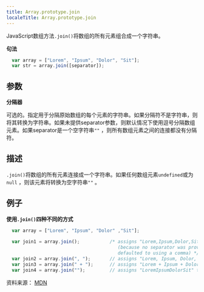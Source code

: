 ```yaml
---
title: Array.prototype.join
localeTitle: Array.prototype.join
---
```

JavaScript数组方法`.join()`将数组的所有元素组合成一个字符串。

**句法**

```javascript
  var array = ["Lorem", "Ipsum", "Dolor", "Sit"]; 
  var str = array.join([separator]); 
```

## 参数

**分隔器**

可选的。指定用于分隔原始数组的每个元素的字符串。如果分隔符不是字符串，则将其转换为字符串。如果未提供separator参数，则默认情况下使用逗号分隔数组元素。如果separator是一个空字符串`""` ，则所有数组元素之间的连接都没有分隔符。

## 描述

`.join()`将数组的所有元素连接成一个字符串。如果任何数组元素`undefined`或为`null` ，则该元素将转换为空字符串`""` 。

## 例子

**使用`.join()`四种不同的方式**

```javascript
  var array = ["Lorem", "Ipsum", "Dolor" ,"Sit"]; 
 
  var join1 = array.join();           /* assigns "Lorem,Ipsum,Dolor,Sit" to join1 variable 
                                         (because no separator was provided .join() 
                                         defaulted to using a comma) */ 
  var join2 = array.join(", ");       // assigns "Lorem, Ipsum, Dolor, Sit" to join2 variable 
  var join3 = array.join(" + ");      // assigns "Lorem + Ipsum + Dolor + Sit" to join3 variable 
  var join4 = array.join("");         // assigns "LoremIpsumDolorSit" to join4 variable 
```

资料来源： [MDN](https://developer.mozilla.org/en-US/docs/Web/JavaScript/Reference/Global_Objects/Array/join)